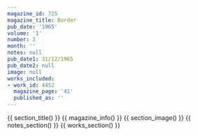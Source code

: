 ```yaml
---
magazine_id: 725
magazine_title: Border
pub_date: '1965'
volume: '1'
number: 3
month: ''
notes: null
pub_date1: 31/12/1965
pub_date2: null
image: null
works_included:
- work_id: 4452
  magazine_page: '41'
  published_as: ''
---
```


{{ section_title() }}
{{ magazine_info() }}
{{ section_image() }}
{{ notes_section() }}
{{ works_section() }}

